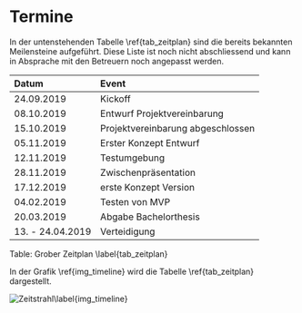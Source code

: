 # Termine

In der untenstehenden Tabelle \ref{tab_zeitplan} sind die bereits bekannten Meilensteine aufgeführt. Diese Liste ist noch nicht abschliessend und kann in Absprache mit den Betreuern noch angepasst werden.


| Datum  |Event   |   
|:---|:---|
| 24.09.2019  | Kickoff  |
| 08.10.2019  | Entwurf Projektvereinbarung |
| 15.10.2019  | Projektvereinbarung abgeschlossen|
| 05.11.2019  | Erster Konzept Entwurf |
| 12.11.2019  | Testumgebung| 
| 28.11.2019  | Zwischenpräsentation  |
| 17.12.2019  | erste Konzept Version  |
| 04.02.2019  | Testen von MVP|
| 20.03.2019  | Abgabe Bachelorthesis  |
| 13. - 24.04.2019  | Verteidigung  |

Table: Grober Zeitplan \label{tab_zeitplan}

In der Grafik \ref{img_timeline} wird die Tabelle \ref{tab_zeitplan} dargestellt. 

![Zeitstrahl\label{img_timeline}](images/timeline_v1_1.PNG "Zeitstrahl") 



